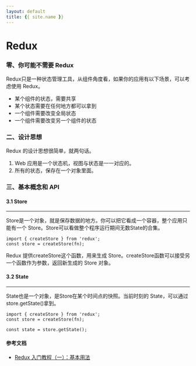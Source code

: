 ```yaml
---
layout: default
title: {{ site.name }}
---
```


# Redux

### 零、你可能不需要 Redux
Redux只是一种状态管理工具，从组件角度看，如果你的应用有以下场景，可以考虑使用 Redux。

+ 某个组件的状态，需要共享
+ 某个状态需要在任何地方都可以拿到
+ 一个组件需要改变全局状态
+ 一个组件需要改变另一个组件的状态

### 二、设计思想
Redux 的设计思想很简单，就两句话。

1. Web 应用是一个状态机，视图与状态是一一对应的。
2. 所有的状态，保存在一个对象里面。

### 三、基本概念和 API
#### 3.1 Store
***
Store是一个对象，就是保存数据的地方。你可以把它看成一个容器，整个应用只能有一个 Store。Store可以看做整个程序运行期间无数State的合集。

    import { createStore } from 'redux';
    const store = createStore(fn);

Redux 提供createStore这个函数，用来生成 Store。createStore函数可以接受另一个函数作为参数，返回新生成的 Store 对象。

#### 3.2 State
***
State也是一个对象，是Store在某个时间点的快照。当前时刻的 State，可以通过store.getState()拿到。

    import { createStore } from 'redux';
    const store = createStore(fn);

    const state = store.getState();

<!-- ![前后端分离结构图](../../img/技术分享/koa1.png) -->
#### 参考文档
+ [Redux 入门教程（一）：基本用法](http://www.ruanyifeng.com/blog/2016/09/redux_tutorial_part_one_basic_usages.html)


